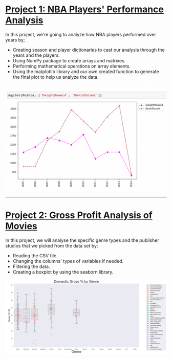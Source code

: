 # [Project 1: NBA Players' Performance Analysis](https://github.com/beneyup/Python-Portfolio-Projects/tree/master-branch)

In this project, we're going to analyze how NBA players performed over years
by;
* Creating season and player dictionaries to cast our analysis through the years and the players.
* Using NumPy package to create arrays and matrixes.
* Performing mathematical operations on array elements.
* Using the matplotlib library and our own created function to generate the final plot to help us analyze the data.  


![](/images/graph1%20(1).png)

---
# [Project 2: Gross Profit Analysis of Movies](https://github.com/beneyup/Python-Portfolio-Projects/tree/master-branch1)

In this project, we will analyse the specific genre types and the publisher studios that we picked from the data set by;
* Reading the CSV file.
* Changing the columns' types of variables if needed.
* Filtering the data.
* Creating a boxplot by using the seaborn library.


![](/images/Boxplot1.png)
